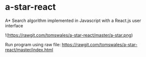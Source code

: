 # a-star-react
A* Search algorithm implemented in Javascript with a React.js user interface

!(https://rawgit.com/tomswales/a-star-react/master/a-star.png)

Run program using raw file: https://rawgit.com/tomswales/a-star-react/master/index.html

